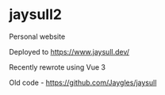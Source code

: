 # jaysull2

Personal website

Deployed to https://www.jaysull.dev/

Recently rewrote using Vue 3

Old code - https://github.com/Jaygles/jaysull
